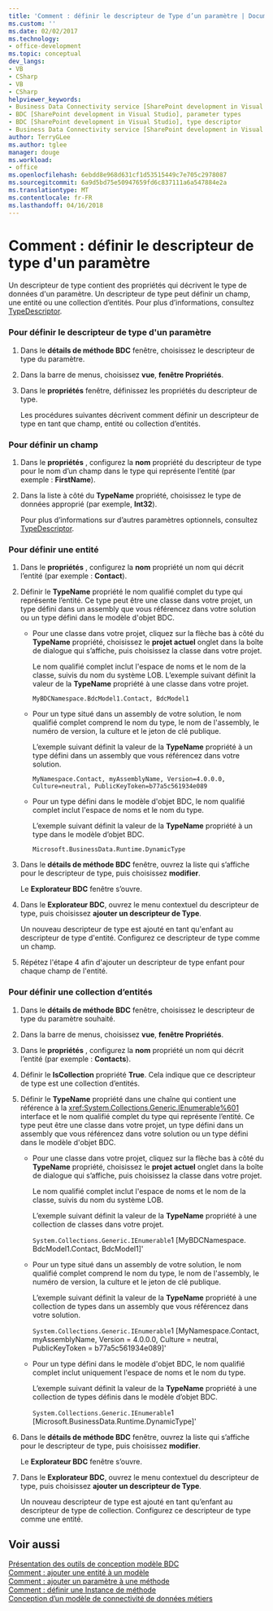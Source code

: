 ```yaml
---
title: 'Comment : définir le descripteur de Type d’un paramètre | Documents Microsoft'
ms.custom: ''
ms.date: 02/02/2017
ms.technology:
- office-development
ms.topic: conceptual
dev_langs:
- VB
- CSharp
- VB
- CSharp
helpviewer_keywords:
- Business Data Connectivity service [SharePoint development in Visual Studio], type descriptor
- BDC [SharePoint development in Visual Studio], parameter types
- BDC [SharePoint development in Visual Studio], type descriptor
- Business Data Connectivity service [SharePoint development in Visual Studio], parameter types
author: TerryGLee
ms.author: tglee
manager: douge
ms.workload:
- office
ms.openlocfilehash: 6ebdd8e968d631cf1d53515449c7e705c2978087
ms.sourcegitcommit: 6a9d5bd75e50947659fd6c837111a6a547884e2a
ms.translationtype: MT
ms.contentlocale: fr-FR
ms.lasthandoff: 04/16/2018
---
```

# <a name="how-to-define-the-type-descriptor-of-a-parameter"></a>Comment : définir le descripteur de type d'un paramètre
  Un descripteur de type contient des propriétés qui décrivent le type de données d'un paramètre. Un descripteur de type peut définir un champ, une entité ou une collection d’entités. Pour plus d’informations, consultez [TypeDescriptor](http://msdn.microsoft.com/library/ms543392%28v=office.12%29.aspx).  
  
### <a name="to-define-the-type-descriptor-of-a-parameter"></a>Pour définir le descripteur de type d'un paramètre  
  
1.  Dans le **détails de méthode BDC** fenêtre, choisissez le descripteur de type du paramètre.  
  
2.  Dans la barre de menus, choisissez **vue**, **fenêtre Propriétés**.  
  
3.  Dans le **propriétés** fenêtre, définissez les propriétés du descripteur de type.  
  
     Les procédures suivantes décrivent comment définir un descripteur de type en tant que champ, entité ou collection d’entités.  
  
### <a name="to-define-a-field"></a>Pour définir un champ  
  
1.  Dans le **propriétés** , configurez la **nom** propriété du descripteur de type pour le nom d’un champ dans le type qui représente l’entité (par exemple : **FirstName**).  
  
2.  Dans la liste à côté du **TypeName** propriété, choisissez le type de données approprié (par exemple, **Int32**).  
  
     Pour plus d’informations sur d’autres paramètres optionnels, consultez [TypeDescriptor](http://msdn.microsoft.com/library/ms543392%28v=office.12%29.aspx).  
  
### <a name="to-define-an-entity"></a>Pour définir une entité  
  
1.  Dans le **propriétés** , configurez la **nom** propriété un nom qui décrit l’entité (par exemple : **Contact**).  
  
2.  Définir le **TypeName** propriété le nom qualifié complet du type qui représente l’entité. Ce type peut être une classe dans votre projet, un type défini dans un assembly que vous référencez dans votre solution ou un type défini dans le modèle d'objet BDC.  
  
    -   Pour une classe dans votre projet, cliquez sur la flèche bas à côté du **TypeName** propriété, choisissez le **projet actuel** onglet dans la boîte de dialogue qui s’affiche, puis choisissez la classe dans votre projet.  
  
         Le nom qualifié complet inclut l'espace de noms et le nom de la classe, suivis du nom du système LOB. L’exemple suivant définit la valeur de la **TypeName** propriété à une classe dans votre projet.  
  
         `MyBDCNamespace.BdcModel1.Contact, BdcModel1`  
  
    -   Pour un type situé dans un assembly de votre solution, le nom qualifié complet comprend le nom du type, le nom de l'assembly, le numéro de version, la culture et le jeton de clé publique.  
  
         L’exemple suivant définit la valeur de la **TypeName** propriété à un type défini dans un assembly que vous référencez dans votre solution.  
  
         `MyNamespace.Contact, myAssemblyName, Version=4.0.0.0, Culture=neutral, PublicKeyToken=b77a5c561934e089`  
  
    -   Pour un type défini dans le modèle d'objet BDC, le nom qualifié complet inclut l'espace de noms et le nom du type.  
  
         L’exemple suivant définit la valeur de la **TypeName** propriété à un type dans le modèle d’objet BDC.  
  
         `Microsoft.BusinessData.Runtime.DynamicType`  
  
3.  Dans le **détails de méthode BDC** fenêtre, ouvrez la liste qui s’affiche pour le descripteur de type, puis choisissez **modifier**.  
  
     Le **Explorateur BDC** fenêtre s’ouvre.  
  
4.  Dans le **Explorateur BDC**, ouvrez le menu contextuel du descripteur de type, puis choisissez **ajouter un descripteur de Type**.  
  
     Un nouveau descripteur de type est ajouté en tant qu'enfant au descripteur de type d'entité. Configurez ce descripteur de type comme un champ.  
  
5.  Répétez l'étape 4 afin d'ajouter un descripteur de type enfant pour chaque champ de l'entité.  
  
### <a name="to-define-a-collection-of-entities"></a>Pour définir une collection d’entités  
  
1.  Dans le **détails de méthode BDC** fenêtre, choisissez le descripteur de type du paramètre souhaité.  
  
2.  Dans la barre de menus, choisissez **vue**, **fenêtre Propriétés**.  
  
3.  Dans le **propriétés** , configurez la **nom** propriété un nom qui décrit l’entité (par exemple : **Contacts**).  
  
4.  Définir le **IsCollection** propriété **True**. Cela indique que ce descripteur de type est une collection d’entités.  
  
5.  Définir le **TypeName** propriété dans une chaîne qui contient une référence à la <xref:System.Collections.Generic.IEnumerable%601> interface et le nom qualifié complet du type qui représente l’entité. Ce type peut être une classe dans votre projet, un type défini dans un assembly que vous référencez dans votre solution ou un type défini dans le modèle d'objet BDC.  
  
    -   Pour une classe dans votre projet, cliquez sur la flèche bas à côté du **TypeName** propriété, choisissez le **projet actuel** onglet dans la boîte de dialogue qui s’affiche, puis choisissez la classe dans votre projet.  
  
         Le nom qualifié complet inclut l'espace de noms et le nom de la classe, suivis du nom du système LOB.  
  
         L’exemple suivant définit la valeur de la **TypeName** propriété à une collection de classes dans votre projet.  
  
         `System.Collections.Generic.IEnumerable`1 [MyBDCNamespace.` ` BdcModel1.Contact, BdcModel1]'  
  
    -   Pour un type situé dans un assembly de votre solution, le nom qualifié complet comprend le nom du type, le nom de l'assembly, le numéro de version, la culture et le jeton de clé publique.  
  
         L’exemple suivant définit la valeur de la **TypeName** propriété à une collection de types dans un assembly que vous référencez dans votre solution.  
  
         `System.Collections.Generic.IEnumerable`1 [MyNamespace.Contact, myAssemblyName, Version = 4.0.0.0, Culture = neutral, PublicKeyToken = b77a5c561934e089]'  
  
    -   Pour un type défini dans le modèle d'objet BDC, le nom qualifié complet inclut uniquement l'espace de noms et le nom du type.  
  
         L’exemple suivant définit la valeur de la **TypeName** propriété à une collection de types définis dans le modèle d’objet BDC.  
  
         `System.Collections.Generic.IEnumerable`1 [Microsoft.BusinessData.Runtime.DynamicType]'  
  
6.  Dans le **détails de méthode BDC** fenêtre, ouvrez la liste qui s’affiche pour le descripteur de type, puis choisissez **modifier**.  
  
     Le **Explorateur BDC** fenêtre s’ouvre.  
  
7.  Dans le **Explorateur BDC**, ouvrez le menu contextuel du descripteur de type, puis choisissez **ajouter un descripteur de Type**.  
  
     Un nouveau descripteur de type est ajouté en tant qu’enfant au descripteur de type de collection. Configurez ce descripteur de type comme une entité.  
  
## <a name="see-also"></a>Voir aussi  
 [Présentation des outils de conception modèle BDC](../sharepoint/bdc-model-design-tools-overview.md)   
 [Comment : ajouter une entité à un modèle](../sharepoint/how-to-add-an-entity-to-a-model.md)   
 [Comment : ajouter un paramètre à une méthode](../sharepoint/how-to-add-a-parameter-to-a-method.md)   
 [Comment : définir une Instance de méthode](../sharepoint/how-to-define-a-method-instance.md)   
 [Conception d’un modèle de connectivité de données métiers](../sharepoint/designing-a-business-data-connectivity-model.md)  
  
  